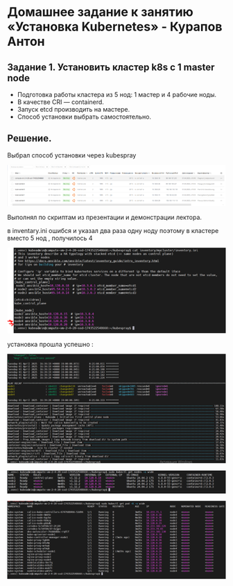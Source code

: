 # Домашнее задание к занятию «Установка Kubernetes» - Курапов Антон

## Задание 1. Установить кластер k8s с 1 master node
* Подготовка работы кластера из 5 нод: 1 мастер и 4 рабочие ноды.
* В качестве CRI — containerd.
* Запуск etcd производить на мастере.
* Способ установки выбрать самостоятельно.
## Решение.
Выбрал способ установки через kubespray


![alt text](https://github.com/AntonKurapov66/k8s/blob/main/k8s_homework_12/jpg/01_0.PNG)

Выполнял по скриптам из презентации и демонстрации лектора. 

в inventary.ini ошибся и указал два раза одну ноду поэтому в кластере вместо 5 нод , получилось 4 

![alt text](https://github.com/AntonKurapov66/k8s/blob/main/k8s_homework_12/jpg/01_0_1.PNG)

установка прошла успешно : 

![alt text](https://github.com/AntonKurapov66/k8s/blob/main/k8s_homework_12/jpg/01_1.PNG)

![alt text](https://github.com/AntonKurapov66/k8s/blob/main/k8s_homework_12/jpg/01_2.PNG)

![alt text](https://github.com/AntonKurapov66/k8s/blob/main/k8s_homework_12/jpg/01_3.PNG)

